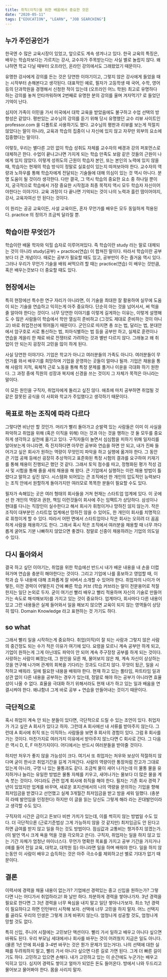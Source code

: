 ```yaml
---
title: 취직(이직)을 위한 배움에서 중요한 것은
date: "2020-05-11"
tags: ["EDUCATION", "LEARN", "JOB SEARCHING"]
---
```


## 누가 주인공인가
한국엔 수 많은 교육시장이 있었고, 앞으로도 계속 생겨나고 있다. 한국 교육의 특징은, 배우는 학습자보다는 가르치는 강사, 교수자가 주목받는다는 사실 별로 놀랍지 않다. 왜냐하면 학교 다닐 때부터 오프라인, 온라인 강의에서도 그래왔었기 때문이다. 

유명한 강사에게 강의를 든는 것은 당연한 이야기이고, 그렇지 않은 강사에게 들었을 때는 시작부터 손해본다고 생각된다. 대표적인 예로, 필자가 고등학생 때 국어, 수학, 영어 등의 단과학원을 경쟁해서 신청한 적이 있는데 (오프라인 어느 학원) 최고로 유명하다 하는 강의를 놓쳐 안타까워하며 2번째로 유명한 분의 강의를 울며 겨자먹기? 로 들었던 기억이 난다.

심지어 가족이 이민을 가서 미국에서 대학 교육을 받았음에도 불구하고 수업 선택의 방향성은 같았다. 평판있는 교수님의 강의를 듣기 위해 당시 유명했던 교수 리뷰 사이트인 professor.com 을 디폴트로 사용하기도 했다. 교수님의 평판과 리뷰를 보는게 적절치 않았다는 말이 아니라, 교육과 학습의 집중이 나 자신에 있지 않고 자꾸만 외부의 요소에 집중했다는 말이다. 

이렇듯, 우리는 별다른 고민 없이 학습 성취도 자체를 교수자의 배경과 강의 퍼포먼스로 대체하곤 한다. 수업이 끝나고나면 가지게 되는 학습 만족도 보람 같은 것들의 근원이 나에게 있지 않았다. 이렇게 성취도의 근원이 학습자 본인, 또는 본인의 노력에 있지 않을 때, 학습자는 현재의 학습 방식이 정말로 실효성이 있는지 따져보아야 한다. 교수자의 역량과 노하우를 통해 학습자에게 전달되는 기술들에 대해 의심이 있는 것 역시 아니다. 분명 도움이 될 것이라 생각한다. 다만 결국, 그 역시 학습의 중요한 요소 중 하나일 뿐이지, 궁극적으로 학습에서 가장 중요한 시작점과 최종 목적지 역시 모두 학습자 자신이어야한다는 이야기다. 교육 과정이 다 끝나면 기억되는 것이 나의 노력과 흘린 땀이어야지, 강사, 교육자여선 안 된다는 것이다. 

이 원리는 공공 교육이든, 사설 교육이든, 혼자 무언가를 배우든 모두 동일하게 적용된다. practice 의 정의가 조금씩 달라질 뿐. 

## 학습이란 무엇인가
학습이란 배울 학자와 익힐 습자로 이루어져있다. 즉 학습이란 study 라는 말로 대체되는 것이 아니라 study(공부) + practice(연습) 이 합쳐진 말이다. 따라서 학습이란 공부보다 더 큰 개념이다. 때로는 공부가 필요할 때도 있고, 공부만이 주는 즐거움 역시 있다. 그러나 우리가 무언가 기술을 배워 써먹으려 할 때는 practice(연습) 이 배우는 것만큼, 혹은 배우는것보다 더 중요할 때도 있다. 

## 현장에서는
특히 현장에선 특수한 연구 자리가 아니라면, 이 기술을 최대한 잘 활용하여 실무에 도움이 되는 기술을 연습하고 익히는게 아주 중요하다. 단순히 아는 것을 넘어서서, 써 먹을 줄 알아야 한다는 것이다. 너무 당연한 이야기를 이렇게 길게하는 이유는, 이렇게 설명해도 수 많은 사람들이 학습에서 학만 열심히 준비하고 (그것도 제대로 준비하는 것이 아니고) 바로 취업전선에 뛰어들기 때문이다. 군인으로 따지면 총 쏘는 법, 달리는 법, 분대안에서 암구호로 서로 통신하는 법, 피아식별하는 법 등을 공부만 하고, 실제로 훈련이나 연습을 게을리 한 채로 바로 전쟁터로 가려하는 것과 별반 다르지 않다. 그래놓고 왜 취업이 안 되는지 굉장히 고민을 많이 하게 된다. 

사실 당연한 이야기다. 기업은 학교가 아니고 여러분들의 가족도 아니다. 여러분들이 무언가를 와서 배우기를 희망하며 기업을 운영하는 곳들이 얼마나 될까. 기업은 채용을 통해 사람의 지적, 육체적 근로 노동을 통해 특정 문제를 풀거나 이윤을 극대화 하기 원한다. 그 과정 중에 직원의 성장과 복지에 신경을 쓰는 것이지 그 자체가 목적은 아니라는 말이다. 

이 모든 원인을 구직자, 취업자에게 돌리고 싶진 않다. 애초에 마치 공부하면 취업될 것 같은 잘못된 공식을 이 사회와 학교가 주입했다고 생각하기 때문이다.

## 목표로 하는 조직에 따라 다르다
그렇다면 비난만 할 것인가. 머리가 빨리 돌아가고 순발력 있는 사람들은 이미 이 사실을 파악하고 취업을 위해 (혹은 이직을 위해) 아는 것과 아는 것을 행하는 것 둘 모두를 중요하게 생각하고 실천에 옮기고 있다. 구직자들이 놀면서 심심함을 피하기 위해 일자리를 알아보는게 아니라면, 즉 진지하다면 아무런 공부와 연습을 하면 안 되고, 내가 진짜 들어가고 싶은 회사가 원하는 역량이 무엇인지 파악을 하고 실행에 옮겨야 한다. 그 동안 큰 기업 공채 등에선 굉장히 추상적이고 표준화된 특정 시험의 결과를 요구하여 키재기를 통해 채용이 진행되곤 했던 것 같다. 그래서 토익 점수를 따고, 정형화된 평가 적성 검사 및 시험을 통해 줄을 세워 채용을 해 왔다. 큰 기업에서 실행하는 이런 채용 방법이 틀렸다고 말하고 싶진 않다. 시스템화 되어있는 큰 조직에선 한 개인의 압도적인 능력보다는 조직 안에서 원할하게 돌아가지만 여러모로 똑똑한 분들이 필요할 수도 있다. 

필자가 속해있는 곳은 여러 형태의 회사들을 거쳐 현재는 스타트업 업계에 있다. 이 곳에선 한 개인의 역량과 권한, 책임 이런것들이 회사에 주는 임팩트가 상당하다. 삼성이나 현대를 다니는 직장인이 실수한다고 해서 회사가 휘청이거나 망하진 않지 않는가. 작은 조직이 대부분인 스타트업 업계에선 망하진 않을 수 있어도, 한 개인이 회사를 치명적으로 휘청이게 할 수 있다. 따라서 어떤 면에서 스타트업이나 작은 회사는 오히려 더 꼼꼼하게 사람을 채용하기도 한다. 그래서 혹시 작은 조직에서 여러분을 채용할 때 너무 까다롭게 굴어도 기분 나빠하지 않았으면 좋겠다. 정말로 신중이 채용하려는 기업의 의도일 수 있다. 

## 다시 돌아와서
결국 하고 싶던 이야기는, 취업을 위한 학습에선 반드시 내가 배운 내용을 내 손을 더렵혀가며 연습을 충분히 해야한다는 것이다. 그리고 기업에 나를 홍보하고 영업할 때, 이 학과 습 두 내용에 대해 조화롭게 잘 비벼서 소개할 수 있어야 한다. 취업자의 나이가 어떻든, 이전 경력이 어떻든지 간에 빠른 학습 커브 (학습 커브라는 말이 전문용어로 적절한지는 일단 논외로 두자. 굳이 여기선 빨리 배우고 빨리 적용하며 자신의 기술로 만들어가는 속도로 해석해보자)를 가지고 있는 것이 중요하다. 업계마다, 회사마다 다른 내용이 있고 그런 내용들은 실제 들어와서 일을 해보지 않으면 교육이 되지 않는 영역들이 상당히 많다. Domain Knowledge 라고 표현하는 것 가기도 하다. 

## so what
그래서 빨리 일을 시작하는게 중요하다. 취업(이직)이 잘 되는 사람과 그렇지 않은 사람의 중간정도 되는 수가 적은 이유가 여기에 있다. 요령을 모르니 계속 공부만 하게 되고, 기업이 원하는게 그게 아닌데도 파악이 안 되어 계속 주구장창 공부를 하게 되는 것이다. 사랑하는 사람이 삐졌는데, 그 원인을 모른 채, 물어보지 않은 채, 계속 자신이 상상하는 것을 연구해 나가며 관계의 회복을 기다리는 것과도 다르지 않다. 무엇이 됬곤, 일을 시작하고 배워라. 일에 필요한 내용을 배워야 한다. 현재 하고 있는 풀타임, 파트타임 일과 상관 없이 다른 내용을 공부하는 경우가 있는데, 정말로 해야 하는 공부가 아니라면 효율성이 나올 수 없다. 효율을 극대화 하기 위해서라도 현재 내가 하고 있는 일과 배움을 연결시켜야 한다. 왜냐함녀 그게 바로 공부 + 연습을 만들어내는 것이기 때문이다. 

## 극단적으로
혹시 취업이 계속 안 되는 분들이 있다면, 극단적으로 드릴 수 있는 조언이 있다. 취업자가 가고 싶은 A 회사가 있다고 하자. 그런데 A 회사에선 내 서류를 받아주지 않는다. 그런데 A 회사에 취직 또는 이직하느 사람들을 보면 B 회사의 경험이 있다. 그럼 B 회사를 가는 것이다. 마찬가지로 여러가지 이유에서 받아주지 않느다면 C 회사로 간다. 그 다음은 역시 D, E, F 마찬가지이다. 어디에서는 반드시 여러분들을 받아줄 것이다. 

하지만 처우가 좋지 않을 가능성이 크다. 여기서 또 취업자는 처우와 보상이 적절하지 않다며 굳이 한사코 취업기간을 길게 가져간다. 사람의 역량이란 통장처럼 잔고가 그대로 있는게 아니라, 구멍 나 있는 물통과도 같다. 조금씩 물이 새어 나가는데 이 물통 물을 유지하거나 늘리는 유일한 방법은 물통 자체를 키우고, 새어나가는 물보다 더 많은 물을 계속 붓는 것이다. 어디라도 관련 업계 회사에 취직을 해야 한다. 필자는 기존 회사 경력 7년이 있었지만 업계를 바꾸며, 새로운 포지션에서의 나의 역량을 문의하는 기업을 향해 최저임금을 받겠다고 선언했고 실제 3개월간 최저임금을 받고 밤을 세워 일했다. (충분히 라떼 발언임을 인정한다) 하지만 이 글을 읽는 당신도 그렇게 해라 라는 꼰대발언이라고 생각할 수도 있다. 

구직자의 시간은 금이고 돈보다 비싼 가치가 있는데, 이를 썩히지 않는 방법일 수도 있다. 더 극단적으론 (근로기준법상 그게 가능하지 않을 것 같지만) 최저임금도 안 된다고 하면 급여를 받지 않고 일을 하는 것도 방법이다. 점심값과 교통비는 챙겨주지 않겠는가. (이 발언 역시 크게 욕을 먹을 것을 각오하고 쓴다). 구직자, 취업자는 일을 하지 않고 있는 기간 자체가 엄청난 마이너스다. 무언가 명확한 목표를 가지고 공부 기간을 가지거나 (예를 들어 전일 교육, 대학교, 대학원 등) 아니라면 일을 하며 배워야 한다. 일을 하지 않는동안 이 사람이 배우고 습득하는 것은 아주 극소수를 제외하고선 별로 기대가 없기 때문이다. 

## 결론
이력서에 경력을 채울 내용이 없는가? 기업에선 경력있는 중고 신입을 원하는가? 그렇다면 나는 어디가서 취업하라고! 화 날만 하다. 차분하게 경력을 쌓아나가자. 3년 경력을 필요로 한다면 그 3년 경력을 너무 욕심을 내지 말고 일단 쌓아나가보자. 최소 1년 경력이 필요하다고 하면 인턴부터 시작해 보자. 선택에 너무 고민을 하지 말자. 어느 선택지를 골라도 우리의 인생은 그렇게 크게 바뀌지 않는다. 엄청나게 성공할 것도, 엄청나게 망할 것도 없다.

특히 신입, 주니어 시절에는 고민보단 액션이다. 빨리 가서 일하고 배우고 아니다 싶으면 바꿔도 된다. 우리 부모님 세대에서나 회사를 바꾸는 것이 어려웠지 지금은 일도 아니다. (물론 1년 안에 회사를 3-4번 바꾸는 것은 뭔가 문제가 있는거다). 나의 선택에 대한 실패를 두려워하지 말고, 빨리 가서 아니다 싶으면 다른 길로 가면 된다. 그게 더 빠른 길이기도 하다. 고민하고 있으면 손해다. 내가 고민하고 있는 이 순간에도 누군가는 배우고 익히고 있다. 심지어 경력도 쌓이고 얼마가 되었든 돈도 들어온다. 방에서 나와 두드리고 물어보고 물어봐야 한다. 몸을 사리지 말자. 

